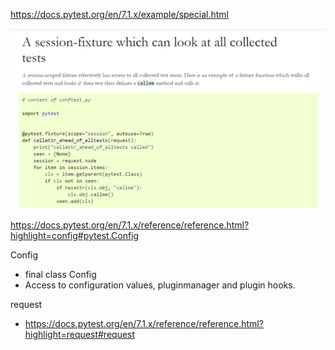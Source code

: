 https://docs.pytest.org/en/7.1.x/example/special.html

![Test results](../../images/session-contains.png "Demo")

https://docs.pytest.org/en/7.1.x/reference/reference.html?highlight=config#pytest.Config

Config
- final class Config
- Access to configuration values, pluginmanager and plugin hooks.

request 

- https://docs.pytest.org/en/7.1.x/reference/reference.html?highlight=request#request